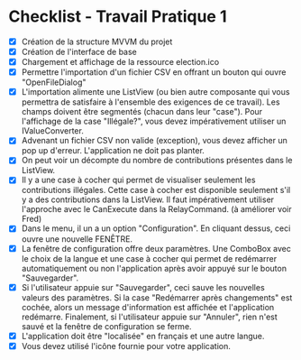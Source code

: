 ﻿# Checklist - Travail Pratique 1

- [x] Création de la structure MVVM du projet 
- [x] Création de l'interface de base 
- [x] Chargement et affichage de la ressource election.ico
- [x] Permettre l'importation d'un fichier CSV en offrant un bouton qui ouvre "OpenFileDialog"
- [x]  L'importation alimente une ListView (ou bien autre composante qui vous permettra de satisfaire à l'ensemble des exigences de ce travail). 
Les champs doivent être segmentés (chacun dans leur "case"). 
Pour l'affichage de la case "Illégale?", vous devez impérativement utiliser un IValueConverter.
- [x] Advenant un fichier CSV non valide (exception), vous devez afficher un pop up d'erreur. L'application ne doit pas planter.
- [x] On peut voir un décompte du nombre de contributions présentes dans le ListView.
- [x] Il y a une case à cocher qui permet de visualiser seulement les contributions illégales.
Cette case à cocher est disponible seulement s'il y a des contributions dans la ListView. 
Il faut impérativement utiliser l'approche avec le CanExecute dans la RelayCommand. (à améliorer voir Fred)
- [x] Dans le menu, il un a un option "Configuration". En cliquant dessus, ceci ouvre une nouvelle FENÊTRE.  
- [x] La fenêtre de configuration offre deux paramètres. Une ComboBox avec le choix de la 
langue et une case à cocher qui permet de redémarrer automatiquement ou non l'application après avoir appuyé sur le bouton "Sauvegarder".
- [x]  Si l'utilisateur appuie sur "Sauvegarder", ceci sauve les nouvelles valeurs des paramètres. Si la case "Redémarrer après changements" est cochée, alors un message d'information est affichée et l'application redémarre. 
Finalement, si l'utilisateur appuie sur "Annuler", rien n'est sauvé et la fenêtre de configuration se ferme.
- [x] L'application doit être "localisée" en français et une autre langue.
- [x] Vous devez utilisé l'icône fournie pour votre application.